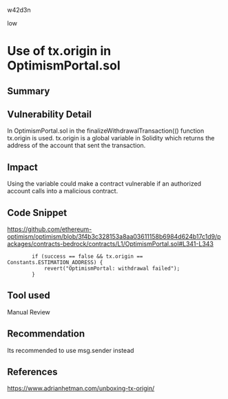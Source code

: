 w42d3n

low

# Use of tx.origin in OptimismPortal.sol

## Summary

## Vulnerability Detail

In OptimismPortal.sol in the finalizeWithdrawalTransaction(() function tx.origin is used. 
tx.origin is a global variable in Solidity which returns the address of the account that sent the transaction. 

## Impact

Using the variable could make a contract vulnerable if an authorized account calls into a malicious contract.

## Code Snippet

https://github.com/ethereum-optimism/optimism/blob/3f4b3c328153a8aa03611158b6984d624b17c1d9/packages/contracts-bedrock/contracts/L1/OptimismPortal.sol#L341-L343

```solidity
        if (success == false && tx.origin == Constants.ESTIMATION_ADDRESS) {
            revert("OptimismPortal: withdrawal failed");
        }
```

## Tool used

Manual Review

## Recommendation

Its recommended to use msg.sender instead

## References

https://www.adrianhetman.com/unboxing-tx-origin/
